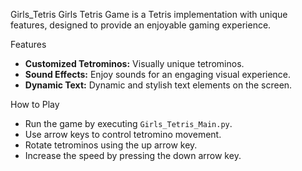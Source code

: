 Girls_Tetris
Girls Tetris Game is a Tetris implementation with unique features, designed to provide an enjoyable gaming experience.

Features

- **Customized Tetrominos:** Visually unique tetrominos.
- **Sound Effects:** Enjoy sounds for an engaging visual experience.
- **Dynamic Text:** Dynamic and stylish text elements on the screen.

How to Play

- Run the game by executing `Girls_Tetris_Main.py`.
- Use arrow keys to control tetromino movement.
- Rotate tetrominos using the up arrow key.
- Increase the speed by pressing the down arrow key.

